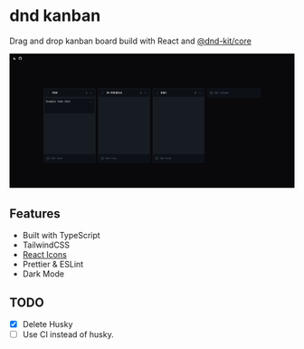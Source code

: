 # dnd kanban

Drag and drop kanban board build with React and [@dnd-kit/core](https://github.com/clauderic/dnd-kit)

![sreenshot](https://github.com/togawalk/dnd-kanban/blob/main/assets/dnd-kanban.jpg)

## Features

- Built with TypeScript
- TailwindCSS
- [React Icons](https://www.npmjs.com/package/react-icons)
- Prettier & ESLint
- Dark Mode

## TODO

- [x] Delete Husky
- [ ] Use CI instead of husky.
